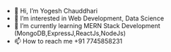 - 👋 Hi, I’m Yogesh Chauddhari
- 👀 I’m interested in Web Development, Data Science
- 🌱 I’m currently learning MERN Stack Development (MongoDB,ExpressJ,ReactJs,NodeJs) 
- 📫 How to reach me +91 7745858231

<!-- - 💞️ I’m looking to collaborate on  -->
<!---
Yog2002/Yog2002 is a ✨ special ✨ repository because its `README.md` (this file) appears on your GitHub profile.
You can click the Preview link to take a look at your changes.
--->
